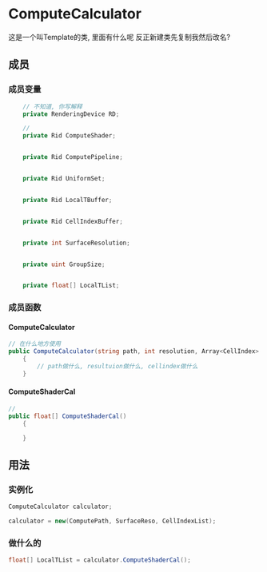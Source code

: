 # ComputeCalculator

这是一个叫Template的类, 里面有什么呢
反正新建类先复制我然后改名?

## 成员

### 成员变量

``` c#
    // 不知道, 你写解释
    private RenderingDevice RD;

    // 
    private Rid ComputeShader;


    private Rid ComputePipeline;


    private Rid UniformSet;


    private Rid LocalTBuffer;


    private Rid CellIndexBuffer;


    private int SurfaceResolution;


    private uint GroupSize;


    private float[] LocalTList;
```

### 成员函数

#### ComputeCalculator
``` c#
// 在什么地方使用
public ComputeCalculator(string path, int resolution, Array<CellIndex> cellIndexList)
    {
        // path做什么, resultuion做什么, cellindex做什么
    }
```

#### ComputeShaderCal
``` c#
//
public float[] ComputeShaderCal()
    {

    }
```


## 用法


### 实例化

``` c#
ComputeCalculator calculator;

calculator = new(ComputePath, SurfaceReso, CellIndexList);

```

### 做什么的

``` c#
float[] LocalTList = calculator.ComputeShaderCal();

```